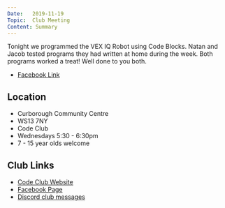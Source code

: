 ```yaml
---
Date:   2019-11-19
Topic:  Club Meeting
Content: Summary
---
```

Tonight we programmed the VEX IQ Robot using Code Blocks. Natan and Jacob tested programs they had written at home during the week. Both programs worked a treat! Well done to you both.

* [Facebook Link](https://www.facebook.com/1481985248595237/posts/2384086805051739/)

## Location

* Curborough Community Centre
* WS13 7NY
* Code Club
* Wednesdays 5:30 - 6:30pm
* 7 - 15 year olds welcome

## Club Links

* [Code Club Website](https://lichfield-code-club.github.io/)
* [Facebook Page](https://www.facebook.com/LichfieldCoders)
* [Discord club messages](https://discord.gg/szz6xGK)
